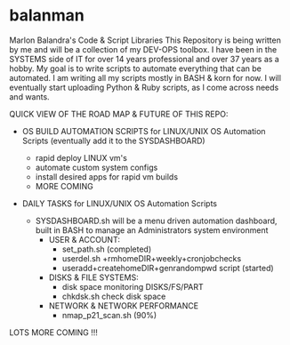 # balanman
Marlon Balandra's Code &amp; Script Libraries
This Repository is being written by me and will be a collection of my DEV-OPS toolbox. I have been in the SYSTEMS side of IT for over 14 years professional and over 37 years as a hobby.
My goal is to write scripts to automate everything that can be automated. I am writing all my scripts mostly in BASH & korn for now. I will eventually start uploading Python & Ruby scripts, as I come across needs and wants.  

QUICK VIEW OF THE ROAD MAP & FUTURE OF THIS REPO:

- OS BUILD AUTOMATION SCRIPTS for LINUX/UNIX OS Automation Scripts (eventually add it to the SYSDASHBOARD)
    - rapid deploy LINUX vm's
    - automate custom system configs 
    - install desired apps for rapid vm builds
    - MORE COMING
  



- DAILY TASKS for LINUX/UNIX OS Automation Scripts
    - SYSDASHBOARD.sh will be a menu driven automation dashboard, built in BASH to manage an Administrators system environment
        - USER & ACCOUNT:
            - set_path.sh (completed)
            - userdel.sh +rmhomeDIR+weekly+cronjobchecks
            - useradd+createhomeDIR+genrandompwd script (started)
        - DISKS & FILE SYSTEMS:    
            - disk space monitoring DISKS/FS/PART
            - chkdsk.sh check disk space
        - NETWORK & NETWORK PERFORMANCE
            - nmap_p21_scan.sh (90%)  
  


LOTS MORE COMING !!!

